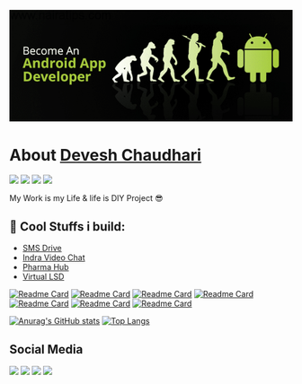 ![](https://github.com/DeveshRx/DeveshRx/raw/main/img/become-android-developer.png)
# About [Devesh Chaudhari](https://github.com/DeveshRx "Devesh Chaudhari")

![]( https://img.shields.io/static/v1?logo=Kubernetes&label=&message=Entrepreneur&color=grey) ![]( https://img.shields.io/static/v1?logo=Android&label=&message=Android&nbsp;Developer&color=grey) ![]( https://img.shields.io/static/v1?label=&message=Healthcare&nbsp;Professional&color=grey) ![]( https://img.shields.io/static/v1?label=&message=Pharmacy&color=grey)

My Work is my Life & life is DIY Project :sunglasses:

## :iphone: Cool Stuffs i build:
- [SMS Drive](https://play.google.com/store/apps/details?id=devesh.ephrine.backup.sms "SMS Drive")
- [Indra Video Chat](https://play.google.com/store/apps/details?id=devesh.ephrine.indra "Indra Video Chat")
- [Pharma Hub](https://play.google.com/store/apps/details?id=devesh.b.pharm.guide.mu "Pharma Hub")
- [Virtual LSD](https://play.google.com/store/apps/details?id=devesh.ephrine.virtuallsd "Virtual LSD")


[![Readme Card](https://github-readme-stats.vercel.app/api/pin/?username=DeveshRx&repo=QR-Lite)](https://github.com/DeveshRx/QR-Lite)
[![Readme Card](https://github-readme-stats.vercel.app/api/pin/?username=DeveshRx&repo=Text-Master-OCR)](https://github.com/DeveshRx/Text-Master-OCR)
[![Readme Card](https://github-readme-stats.vercel.app/api/pin/?username=DeveshRx&repo=Muzilla-Music-Player)](https://github.com/DeveshRx/Muzilla-Music-Player)
[![Readme Card](https://github-readme-stats.vercel.app/api/pin/?username=DeveshRx&repo=Indra-Android-App)](https://github.com/DeveshRx/Indra-Android-App)
[![Readme Card](https://github-readme-stats.vercel.app/api/pin/?username=DeveshRx&repo=Android-WebRTC-Firebase)](https://github.com/DeveshRx/Android-WebRTC-Firebase)
[![Readme Card](https://github-readme-stats.vercel.app/api/pin/?username=DeveshRx&repo=Pharma-Hub)](https://github.com/DeveshRx/Pharma-Hub)
[![Readme Card](https://github-readme-stats.vercel.app/api/pin/?username=ephrine&repo=Jinx-Depression-Diagnosis)](https://github.com/ephrine/Jinx-Depression-Diagnosis)

[![Anurag's GitHub stats](https://github-readme-stats.vercel.app/api?username=DeveshRx&show_icons=true&theme=cobalt)](https://github.com/DeveshRx)
[![Top Langs](https://github-readme-stats.vercel.app/api/top-langs/?username=DeveshRx&show_icons=true&layout=compact&theme=cobalt)](https://github.com/DeveshRx)


## Social Media

[![](https://img.shields.io/badge/LinkedIn-0077B5?style=for-the-badge&logo=linkedin&logoColor=white)](https://www.linkedin.com/in/deveshrx/) [![](https://img.shields.io/badge/Instagram-E4405F?style=for-the-badge&logo=instagram&logoColor=white)](https://www.instagram.com/deveshrx/) [![](https://img.shields.io/badge/Twitter-1DA1F2?style=for-the-badge&logo=twitter&logoColor=white)](https://twitter.com/DeveshRx) [![](https://img.shields.io/badge/linktree-39E09B?style=for-the-badge&logo=linktree&logoColor=white)](https://linktr.ee/deveshrx)
